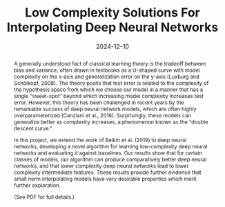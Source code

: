 ---
title: "Low Complexity Solutions For Interpolating Deep Neural Networks"
collection: papers
category: manuscripts
permalink: /paper/2024-12-01-6-867-final-project
excerpt: 'Presents low complexity solutions for interpolating deep neural networks, including a novel algorithm and empirical results.'
date: 2024-12-10
paperurl: '/files/6.867-project.pdf'
citation: 'McManus, M., Chowdhuri, R., & Vogelbaum, E. H. (2022). &quot;Low Complexity Solutions For Interpolating Deep Neural Networks.&quot;'
abstract: |
  A generally understood fact of classical learning theory is the tradeoff between bias and variance, often drawn in textbooks as a U-shaped curve with model complexity on the x-axis and generalization error on the y-axis (Luxburg and Schölkopf, 2008). The theory posits that test error is related to the complexity of the hypothesis space from which we choose our model in a manner that has a single "sweet-spot" beyond which increasing model complexity increases test error. However, this theory has been challenged in recent years by the remarkable success of deep neural network models, which are often highly overparameterized (Canziani et al., 2016). Surprisingly, these models can generalize better as complexity increases, a phenomenon known as the "double descent curve."

  In this project, we extend the work of Belkin et al. (2019) to deep neural networks, developing a novel algorithm for learning low-complexity deep neural networks and evaluating it against baselines. Our results show that for certain classes of models, our algorithm can produce comparatively better deep neural networks, and that lower complexity deep neural networks lead to lower complexity intermediate features. These results provide further evidence that small norm interpolating models have very desirable properties which merit further exploration.

  (See PDF for full details.)
--- 